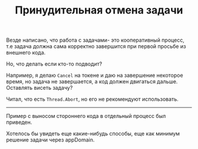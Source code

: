 ﻿---
title: "Принудительная отмена задачи"
se.owner.user_id: 32793
se.owner.display_name: "iluxa1810"
se.owner.link: "https://ru.stackoverflow.com/users/32793/iluxa1810"
se.link: "https://ru.stackoverflow.com/questions/654754/%d0%9f%d1%80%d0%b8%d0%bd%d1%83%d0%b4%d0%b8%d1%82%d0%b5%d0%bb%d1%8c%d0%bd%d0%b0%d1%8f-%d0%be%d1%82%d0%bc%d0%b5%d0%bd%d0%b0-%d0%b7%d0%b0%d0%b4%d0%b0%d1%87%d0%b8"
se.question_id: 654754
se.post_type: question
se.score: 11
---
<p>Везде написано, что работа с задачами- это кооперативный процесс, т.е задача должна сама корректно завершится при первой просьбе из внешнего кода.</p>

<p>Но, что делать если кто-то подводит?</p>

<p>Например, я делаю <code>Cancel</code> на токене и даю на завершение некоторое время, но задача не завершается, а код должен двигаться дальше. Оставлять висеть задачу?</p>

<p>Читал, что есть <code>Thread.Abort</code>, но его не рекомендуют использовать.</p>

<hr>

<p>Пример с выносом стороннего кода в отдельный процесс был приведен.</p>

<p>Хотелось бы увидеть еще какие-нибудь способы, еще как минимум решение задачи через appDomain.</p>
